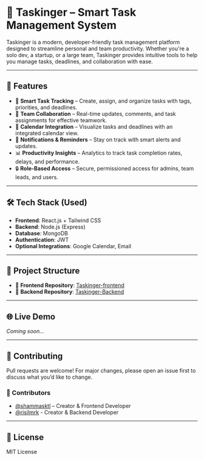 # 📝 Taskinger – Smart Task Management System

Taskinger is a modern, developer-friendly task management platform designed to streamline personal and team productivity. Whether you're a solo dev, a startup, or a large team, Taskinger provides intuitive tools to help you manage tasks, deadlines, and collaboration with ease.

---

## 🚀 Features

- 🧠 **Smart Task Tracking** – Create, assign, and organize tasks with tags, priorities, and deadlines.
- 👥 **Team Collaboration** – Real-time updates, comments, and task assignments for effective teamwork.
- 📅 **Calendar Integration** – Visualize tasks and deadlines with an integrated calendar view.
- 🔔 **Notifications & Reminders** – Stay on track with smart alerts and updates.
- 📊 **Productivity Insights** – Analytics to track task completion rates, delays, and performance.
- 🔒 **Role-Based Access** – Secure, permissioned access for admins, team leads, and users.

---

## 🛠️ Tech Stack (Used)

- **Frontend**: React.js + Tailwind CSS  
- **Backend**: Node.js (Express) 
- **Database**: MongoDB  
- **Authentication**: JWT
- **Optional Integrations**: Google Calendar, Email  

---

## 📂 Project Structure

- 🔗 **Frontend Repository**: [Taskinger-frontend](https://github.com/shammasktl/Taskinger-frontend)  
- 🔗 **Backend Repository**: [Taskinger-Backend](https://github.com/risilmrk/Taskinger-Backend)

---

## 🌐 Live Demo

_Coming soon..._

---

## 🤝 Contributing

Pull requests are welcome! For major changes, please open an issue first to discuss what you’d like to change.

### 👤 Contributors

- [@shammasktl](https://github.com/shammasktl) – Creator & Frontend Developer
- [@risilmrk](https://github.com/risilmrk) - Creator & Backend Developer

---

## 📄 License

MIT License
